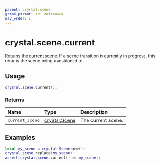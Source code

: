 ```yaml
---
parent: crystal.scene
grand_parent: API Reference
nav_order: 1
---
```


# crystal.scene.current

Returns the current scene. If a scene transition is currently in progress, this returns the scene being transitioned to.

## Usage

```lua
crystal.scene.current();
```

### Returns

| Name            | Type                   | Description        |
| :-------------- | :--------------------- | :----------------- |
| `current_scene` | [crystal.Scene](scene) | The current scene. |

## Examples

```lua
local my_scene = crystal.Scene:new();
crystal.scene.replace(my_scene);
assert(crystal.scene.current() == my_scene);
```
